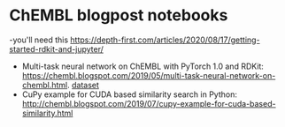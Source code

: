 # ChEMBL blogpost notebooks

-you'll need this https://depth-first.com/articles/2020/08/17/getting-started-rdkit-and-jupyter/

-  Multi-task neural network on ChEMBL with PyTorch 1.0 and RDKit: https://chembl.blogspot.com/2019/05/multi-task-neural-network-on-chembl.html. [dataset](http://ftp.ebi.ac.uk/pub/databases/chembl/blog/pytorch_mtl/mt_data.h5)
-  CuPy example for CUDA based similarity search in Python: http://chembl.blogspot.com/2019/07/cupy-example-for-cuda-based-similarity.html
